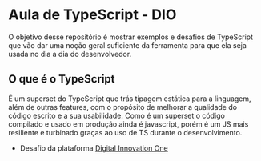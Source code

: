 # Aula de TypeScript - DIO

O objetivo desse repositório é mostrar exemplos e desafios de TypeScript que vão dar uma noção geral suficiente da ferramenta para que ela seja usada no dia a dia do desenvolvedor.

## O que é o TypeScript
É um superset do TypeScript que trás tipagem estática para a linguagem, além de outras features, com o propósito de melhorar a qualidade do código escrito e a sua usabilidade. Como é um superset o código compilado e usado em produção ainda é javascript, porém é um JS mais resiliente e turbinado graças ao uso de TS durante o desenvolvimento.

- Desafio da plataforma [Digital Innovation One](https://web.digitalinnovation.one/home "Digital Innovation One")
